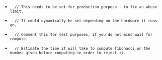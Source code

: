 -       // This needs to be set for production purpose - to fix an abuse limit.
-       // It could dynamically be set depending on the hardware it runs on.
-       // Comment this for test purposes, if you do not mind wait for compute.
-       // Estimate the time it will take to compute fibonacci on the number given before computing in order to reject it.

